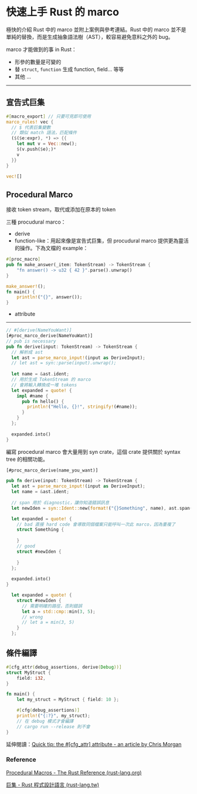 # 快速上手 Rust 的 marco

極快的介紹 Rust 中的 marco 並附上案例與參考連結。Rust 中的 marco 並不是單純的替換，而是生成抽象語法樹（AST），較容易避免意料之外的 bug。

marco 才能做到的事 in Rust：

- 形參的數量是可變的
- 替 `struct`, `function` 生成 function, field... 等等
- 其他 ...

---

## 宣告式巨集

```rust
#[macro_export] // 只要可見即可使用
marco_rules! vec {
  // $ 代表巨集變數
  // 類似 match 語法，匹配條件
  ($($e:expr), *) => {{
    let mut v = Vec::new();
    $(v.push($e);)*
    v
  }}
}

vec![]
```

## Procedural Marco

接收 token stream，取代或添加在原本的 token

三種 procudural marco：

- derive
- function-like：用起來像是宣告式巨集，但 procudural marco 提供更為靈活的操作。下為文檔的 example：

```rust
#[proc_macro]
pub fn make_answer(_item: TokenStream) -> TokenStream {
    "fn answer() -> u32 { 42 }".parse().unwrap()
}
```
```rust
make_answer!();
fn main() {
    println!("{}", answer());
}
```

- attribute



---



```rust
// #[derive(NameYouWant)]
[#proc_marco_derive(NameYouWant)]
// pub is necessary
pub fn derive(input: TokenStream) -> TokenStream {
  // 解析成 ast
  let ast = parse_marco_input!(input as DeriveInput);
  // let ast = syn::parse(input).unwrap();
  
  let name = &ast.ident;
  // 用於生成 TokenStream 的 marco
  // 會將輸入轉換成一堆 tokens
  let expanded = quote! {
    impl #name {
      pub fn hello() {
        println!("Hello, {}!", stringify!(#name));
      }
    }
  };
  
  expanded.into()
}
```

編寫 procedural marco 會大量用到 syn crate，這個 crate 提供關於 syntax tree 的相關功能。

```rust
[#proc_marco_derive(name_you_want)]

pub fn derive(input: TokenStream) -> TokenStream {
  let ast = parse_marco_input!(input as DeriveInput);
  let name = &ast.ident;
  
  // span 用於 diagnostic，讓你知道錯誤訊息
  let newIden = syn::Ident::new(format!("{}Something", name), ast.span());

  let expanded = quote! {
    // bad 直接 hard code 會導致同個檔案只能呼叫一次此 marco，因為重複了
    struct Something {
      
    }
    // good
    struct #newIden {
      
    }
  };
  
  expanded.into()
}
```

```rust
  let expanded = quote! {
    struct #newIden {
      // 需要明確的路徑，否則錯誤
      let a = std::cmp::min(3, 5);
      // wrong
      // let a = min(3, 5)
    }
  };
```

## 條件編譯

```rust
#[cfg_attr(debug_assertions, derive(Debug))]
struct MyStruct {
    field: i32,
}

fn main() {
    let my_struct = MyStruct { field: 10 };

    #[cfg(debug_assertions)]
    println!("{:?}", my_struct); 
  	// 在 debug 模式才會編譯
  	// cargo run --release 則不會
}
```

延伸閱讀：[Quick tip: the #[cfg_attr] attribute - an article by Chris Morgan](https://chrismorgan.info/blog/rust-cfg_attr/)

### Reference

[Procedural Macros - The Rust Reference (rust-lang.org)](https://doc.rust-lang.org/reference/procedural-macros.html)

[巨集 - Rust 程式設計語言 (rust-lang.tw)](https://rust-lang.tw/book-tw/ch19-05-macros.html)

